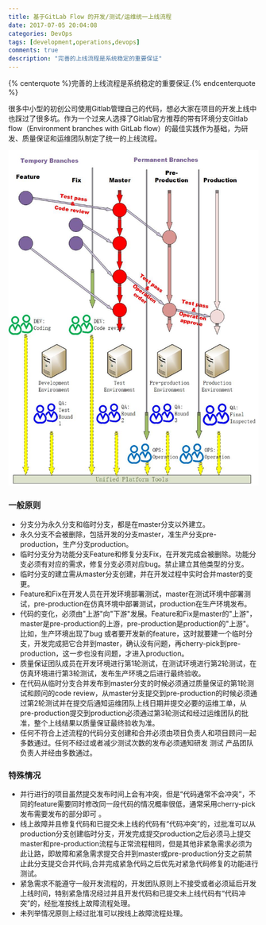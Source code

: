 ```yaml
---
title: 基于GitLab Flow 的开发/测试/运维统一上线流程
date: 2017-07-05 20:04:08
categories: DevOps
tags: [development,operations,devops]
comments: true
description: "完善的上线流程是系统稳定的重要保证"
---
```


<!-- 标签 方式，要求版本在0.4.5或以上 -->
{% centerquote %}完善的上线流程是系统稳定的重要保证.{% endcenterquote %}    

很多中小型的初创公司使用Gitlab管理自己的代码，想必大家在项目的开发上线中也踩过了很多坑。作为一个过来人选择了Gitlab官方推荐的带有环境分支Gitlab flow（Environment branches with GitLab flow）的最佳实践作为基础，为研发、质量保证和运维团队制定了统一的上线流程。

![开发-测试-运维统一上线流程](uploads/dev_qa_ops_unified_flow_base_on_gitlab_flow/UnifiedFlow.jpg)

### 一般原则
- 分支分为永久分支和临时分支，都是在master分支以外建立。
- 永久分支不会被删除，包括开发的分支master，准生产分支pre-production，生产分支production。
- 临时分支分为功能分支Feature和修复分支Fix，在开发完成会被删除。功能分支必须有对应的需求，修复分支必须对应bug。禁止建立其他类型的分支。
- 临时分支的建立需从master分支创建，并在开发过程中实时合并master的变更。
- Feature和Fix在开发人员在开发环境部署测试，master在测试环境中部署测试，pre-production在仿真环境中部署测试，production在生产环境发布。
- 代码的变化，必须由"上游"向"下游"发展。Feature和Fix是master的"上游"，master是pre-production的上游，pre-production是production的"上游"。比如，生产环境出现了bug 或者要开发新的feature，这时就要建一个临时分支，开发完成把它合并到master，确认没有问题，再cherry-pick到pre-production，这一步也没有问题，才进入production。
- 质量保证团队成员在开发环境进行第1轮测试，在测试环境进行第2轮测试，在仿真环境进行第3轮测试，发布生产环境之后进行最终验收。
- 在代码从临时分支合并发布到master分支的时候必须通过质量保证的第1轮测试和顾问的code review，从master分支提交到pre-production的时候必须通过第2轮测试并在提交后通知运维团队上线日期并提交必要的运维工单，从pre-production提交到production必须通过第3轮测试和经过运维团队的批准，整个上线结果以质量保证最终验收为准。
- 任何不符合上述流程的代码分支创建和合并必须由项目负责人和项目顾问一起多数通过。任何不经过或者减少测试次数的发布必须通知研发 测试 产品团队负责人并经由多数通过。    

### 特殊情况
- 并行进行的项目虽然提交发布时间上会有冲突，但是“代码通常不会冲突”，不同的feature需要同时修改同一段代码的情况概率很低，通常采用cherry-pick发布需要发布的部分即可 。   
- 线上故障并且修复代码和已提交未上线的代码有“代码冲突”的，过批准可以从production分支创建临时分支，开发完成提交production之后必须马上提交master和pre-production流程与正常流程相同，但是其他非紧急需求必须为此让路，即故障和紧急需求提交合并到master或pre-production分支之前禁止此分支提交合并代码,合并完成紧急代码之后优先对紧急代码修复的功能进行测试。    
- 紧急需求不能遵守一般开发流程的，开发团队原则上不接受或者必须延后开发上线时间，特别紧急情况经过并且开发代码和已提交未上线代码有“代码冲突”的，经批准按线上故障流程处理。    
- 未列举情况原则上经过批准可以按线上故障流程处理。

